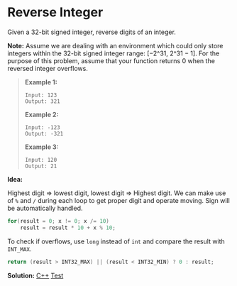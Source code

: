 # Reverse Integer

Given a 32-bit signed integer, reverse digits of an integer.

**Note:**
Assume we are dealing with an environment which could only store integers within the 32-bit signed integer range: [−2^31, 2^31 − 1]. For the purpose of this problem, assume that your function returns 0 when the reversed integer overflows.

> **Example 1:**
>
> ```
> Input: 123
> Output: 321
> ```
>
> **Example 2:**
>
> ```
> Input: -123
> Output: -321
> ```
>
> **Example 3:**
>
> ```
> Input: 120
> Output: 21
> ```



**Idea:**

Highest digit => lowest digit,  lowest digit => Highest digit. We can make use of `%` and `/` during each loop to get proper digit and operate moving. Sign will be automatically handled.

```cpp
for(result = 0; x != 0; x /= 10)
	result = result * 10 + x % 10;
```

To check if overflows, use `long` instead of `int` and compare the result with `INT_MAX`.

```cpp
return (result > INT32_MAX) || (result < INT32_MIN) ? 0 : result;
```



**Solution:** [C++](./solution.h)	[Test](./Test.cpp)